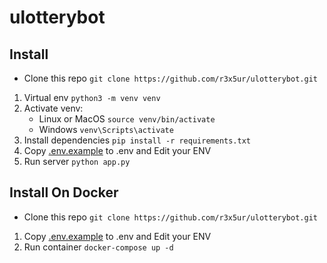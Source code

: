 # ulotterybot

## Install
-  Clone this repo `git clone https://github.com/r3x5ur/ulotterybot.git`
1. Virtual env `python3 -m venv venv`
2. Activate venv:
    - Linux or MacOS `source venv/bin/activate`
    - Windows `venv\Scripts\activate`
3. Install dependencies `pip install -r requirements.txt`
4. Copy [.env.example](.env.example) to .env and Edit your ENV
5. Run server `python app.py`

## Install On Docker

-  Clone this repo `git clone https://github.com/r3x5ur/ulotterybot.git`
1. Copy [.env.example](.env.example) to .env and Edit your ENV
2. Run container `docker-compose up -d`